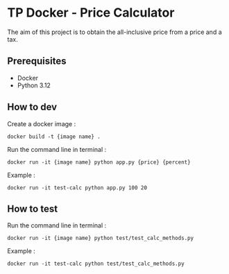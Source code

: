 # TP Docker - Price Calculator

The aim of this project is to obtain the all-inclusive price from a price and a tax.

## Prerequisites

- Docker
- Python 3.12

## How to dev

Create a docker image :

    docker build -t {image name} .

Run the command line in terminal :

    docker run -it {image name} python app.py {price} {percent}

Example :

    docker run -it test-calc python app.py 100 20

## How to test


Run the command line in terminal :

    docker run -it {image name} python test/test_calc_methods.py

Example :

    docker run -it test-calc python test/test_calc_methods.py
